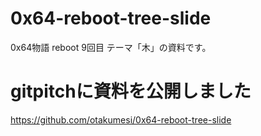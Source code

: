 # 0x64-reboot-tree-slide
0x64物語 reboot 9回目 テーマ「木」の資料です。

# gitpitchに資料を公開しました
https://github.com/otakumesi/0x64-reboot-tree-slide
